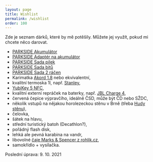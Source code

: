 ```yaml
---
layout: page
title: Wishlist
permalink: /wishlist
order: 100
---
```


Zde je seznam dárků, které by mě potěšily. Můžete jej využít, pokud mi chcete
něco darovat.

 * [PARKSIDE Akumulátor](https://www.lidl-shop.cz/p/parkside-akumulator-2-ah-pap-20-b1/p100331949)
 * [PARKSIDE Adaptér na akumulátor](https://www.lidl-shop.cz/p/parkside-adapter-na-akumulator-paa-20-b2-bez-akumulatoru-a-nabijecky/p100320303)
 * [PARKSIDE Sada pilek](https://www.lidl-shop.cz/p/parkside-sada-pilek-3dilna/p100331589)
 * [PARKSIDE Sada bitů](https://www.lidl-shop.cz/p/parkside-sada-bitu-na-jemnou-mechaniku/p100331542)
 * [PARKSIDE Sada 2 ráčen](https://www.lidl-shop.cz/p/parkside-racna-sada-racen-sada-nastrcnych-klicu/p100322246)
 * Karimatka [Akord 1.8](https://www.huskycz.cz/karimatky-economy-akord-1-8-modra) nebo ekvivalentní,
 * kvalitní termoska 1l, např. [Stanley](https://www.stanleytermosky.cz/p/stanley-termoska-adventure-series-1l-zelena),
 * [YubiKey 5 NFC](https://www.yubico.com/cz/product/yubikey-5-nfc/),
 * kvalitní externí repráček na baterky, např. [JBL Charge 4](https://www.czc.cz/jbl-charge-4-seda/246965/produkt),
 * červená čepice výpravčího, ideálně ČSD, může být ČD nebo SŽDC,
 * několik vstupů na nějakou horolezeckou stěnu v Brně (třeba
   [Hudy stěnu](http://www.hudysteny.cz/brno/cenik/vstupne-a-permanentky)),
 * čelovka,
 * šátek na hlavu,
 * střední turistický batoh (Decathlon?),
 * pořádný flash disk,
 * lehká ale pevná karabina na vandr,
 * libovolné [čaje Marks & Spencer z rohlik.cz](https://www.rohlik.cz/c300108007-caj/znacka/marks-spencer),
 * samokřídlo + vysílačka.

Poslední úprava: 9. 10. 2021
